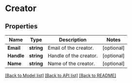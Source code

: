 # Creator

## Properties

Name | Type | Description | Notes
------------ | ------------- | ------------- | -------------
**Email** | **string** | Email of the creator. | [optional] 
**Handle** | **string** | Handle of the creator. | [optional] 
**Name** | **string** | Name of the creator. | [optional] 

[[Back to Model list]](../README.md#documentation-for-models) [[Back to API list]](../README.md#documentation-for-api-endpoints) [[Back to README]](../README.md)


